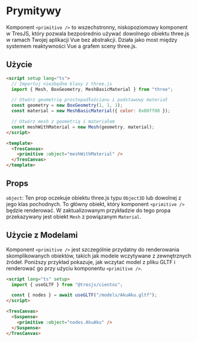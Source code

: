 # Prymitywy

Komponent `<primitive />` to wszechstronny, niskopoziomowy komponent w TresJS, który pozwala bezpośrednio używać dowolnego obiektu three.js w ramach Twojej aplikacji Vue bez abstrakcji. Działa jako most między systemem reaktywności Vue a grafem sceny three.js.

## Użycie

```html
<script setup lang="ts">
  // Importuj niezbędne klasy z three.js
  import { Mesh, BoxGeometry, MeshBasicMaterial } from "three";

  // Utwórz geometrię prostopadłościanu i podstawowy materiał
  const geometry = new BoxGeometry(1, 1, 1);
  const material = new MeshBasicMaterial({ color: 0x00ff00 });

  // Utwórz mesh z geometrią i materiałem
  const meshWithMaterial = new Mesh(geometry, material);
</script>

<template>
  <TresCanvas>
    <primitive :object="meshWithMaterial" />
  </TresCanvas>
</template>
```

## Props

`object`: Ten prop oczekuje obiektu three.js typu `Object3D` lub dowolnej z jego klas pochodnych. To główny obiekt, który komponent `<primitive />` będzie renderować. W zaktualizowanym przykładzie do tego propa przekazywany jest obiekt `Mesh` z powiązanym `Material`.

## Użycie z Modelami

Komponent `<primitive />` jest szczególnie przydatny do renderowania skomplikowanych obiektów, takich jak modele wczytywane z zewnętrznych źródeł. Poniższy przykład pokazuje, jak wczytać model z pliku GLTF i renderować go przy użyciu komponentu `<primitive />`.

```html
<script lang="ts" setup>
  import { useGLTF } from "@tresjs/cientos";

  const { nodes } = await useGLTF("/models/AkuAku.gltf");
</script>

<TresCanvas>
  <Suspense>
    <primitive :object="nodes.AkuAku" />
  </Suspense>
</TresCanvas>
```
